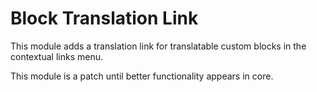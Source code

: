 Block Translation Link
======================

This module adds a translation link for translatable custom blocks in the
contextual links menu.

This module is a patch until better functionality appears in core.

